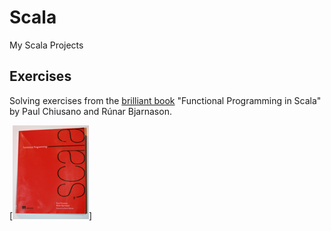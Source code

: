 Scala
=====

My Scala Projects

## Exercises ##
Solving exercises from the [brilliant book](http://www.amazon.com/Functional-Programming-Scala-Paul-Chiusano/dp/1617290653/ref=sr_1_1 "Link to Amazon") "Functional Programming in Scala" by Paul Chiusano and Rúnar Bjarnason.

[<img src="/_img/ScalaBook.jpg?raw=true" alt="Book Functional Programming in Scala" width="122" height="150"/>]